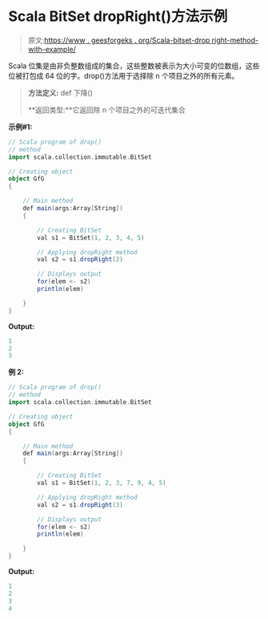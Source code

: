 # Scala BitSet dropRight()方法示例

> 原文:[https://www . geesforgeks . org/Scala-bitset-drop right-method-with-example/](https://www.geeksforgeeks.org/scala-bitset-dropright-method-with-example/)

Scala 位集是由非负整数组成的集合，这些整数被表示为大小可变的位数组，这些位被打包成 64 位的字。drop()方法用于选择除 n 个项目之外的所有元素。

> **方法定义:** def 下降()
> 
> **返回类型:**它返回除 n 个项目之外的可迭代集合

**示例#1:**

```scala
// Scala program of drop() 
// method 
import scala.collection.immutable.BitSet 

// Creating object 
object GfG 
{ 

    // Main method 
    def main(args:Array[String]) 
    { 

        // Creating BitSet 
        val s1 = BitSet(1, 2, 3, 4, 5) 

        // Applying dropRight method 
        val s2 = s1.dropRight(2)  

        // Displays output 
        for(elem <- s2) 
        println(elem) 

    } 
} 
```

**Output:**

```scala
1
2
3

```

**例 2:**

```scala
// Scala program of drop() 
// method 
import scala.collection.immutable.BitSet 

// Creating object 
object GfG 
{ 

    // Main method 
    def main(args:Array[String]) 
    { 

        // Creating BitSet 
        val s1 = BitSet(1, 2, 3, 7, 9, 4, 5) 

        // Applying dropRight method 
        val s2 = s1.dropRight(3)  

        // Displays output 
        for(elem <- s2) 
        println(elem) 

    } 
} 
```

**Output:**

```scala
1
2
3
4

```